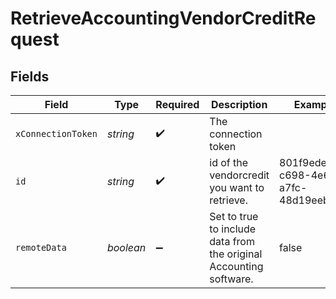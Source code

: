 # RetrieveAccountingVendorCreditRequest


## Fields

| Field                                                              | Type                                                               | Required                                                           | Description                                                        | Example                                                            |
| ------------------------------------------------------------------ | ------------------------------------------------------------------ | ------------------------------------------------------------------ | ------------------------------------------------------------------ | ------------------------------------------------------------------ |
| `xConnectionToken`                                                 | *string*                                                           | :heavy_check_mark:                                                 | The connection token                                               |                                                                    |
| `id`                                                               | *string*                                                           | :heavy_check_mark:                                                 | id of the vendorcredit you want to retrieve.                       | 801f9ede-c698-4e66-a7fc-48d19eebaa4f                               |
| `remoteData`                                                       | *boolean*                                                          | :heavy_minus_sign:                                                 | Set to true to include data from the original Accounting software. | false                                                              |